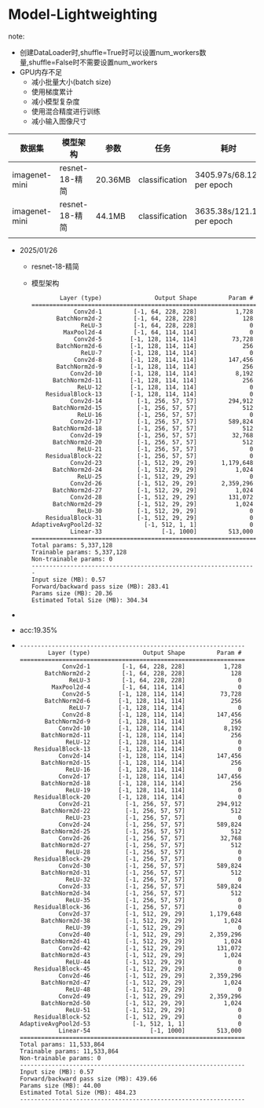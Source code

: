 



# Model-Lightweighting

note:

- 创建DataLoader时,shuffle=True时可以设置num_workers数量,shuffle=False时不需要设置num_workers
- GPU内存不足
  - 减小批量大小(batch size)
  - 使用梯度累计
  - 减小模型复杂度
  - 使用混合精度进行训练
  - 减小输入图像尺寸

| 数据集        | 模型架构       | 参数    | 任务           | 耗时                      | device      | CPU/GPU  | acc  |
| ------------- | -------------- | ------- | -------------- | ------------------------- | ----------- | -------- | ---- |
| imagenet-mini | resnet-18-精简 | 20.36MB | classification | 3405.97s/68.12s per epoch | 3060 laptop | 40%/100% | 17%  |
| imagenet-mini | resnet-18-精简 | 44.1MB  | classification | 3635.38s/121.18 per epoch | 3060 laptop | 40%/100% | 17%  |
|               |                |         |                |                           |             |          |      |



- 2025/01/26

  - resnet-18-精简

  - 模型架构

    ```
            Layer (type)               Output Shape         Param #
    ================================================================
                Conv2d-1         [-1, 64, 228, 228]           1,728
           BatchNorm2d-2         [-1, 64, 228, 228]             128
                  ReLU-3         [-1, 64, 228, 228]               0
             MaxPool2d-4         [-1, 64, 114, 114]               0
                Conv2d-5        [-1, 128, 114, 114]          73,728
           BatchNorm2d-6        [-1, 128, 114, 114]             256
                  ReLU-7        [-1, 128, 114, 114]               0
                Conv2d-8        [-1, 128, 114, 114]         147,456
           BatchNorm2d-9        [-1, 128, 114, 114]             256
               Conv2d-10        [-1, 128, 114, 114]           8,192
          BatchNorm2d-11        [-1, 128, 114, 114]             256
                 ReLU-12        [-1, 128, 114, 114]               0
        ResidualBlock-13        [-1, 128, 114, 114]               0
               Conv2d-14          [-1, 256, 57, 57]         294,912
          BatchNorm2d-15          [-1, 256, 57, 57]             512
                 ReLU-16          [-1, 256, 57, 57]               0
               Conv2d-17          [-1, 256, 57, 57]         589,824
          BatchNorm2d-18          [-1, 256, 57, 57]             512
               Conv2d-19          [-1, 256, 57, 57]          32,768
          BatchNorm2d-20          [-1, 256, 57, 57]             512
                 ReLU-21          [-1, 256, 57, 57]               0
        ResidualBlock-22          [-1, 256, 57, 57]               0
               Conv2d-23          [-1, 512, 29, 29]       1,179,648
          BatchNorm2d-24          [-1, 512, 29, 29]           1,024
                 ReLU-25          [-1, 512, 29, 29]               0
               Conv2d-26          [-1, 512, 29, 29]       2,359,296
          BatchNorm2d-27          [-1, 512, 29, 29]           1,024
               Conv2d-28          [-1, 512, 29, 29]         131,072
          BatchNorm2d-29          [-1, 512, 29, 29]           1,024
                 ReLU-30          [-1, 512, 29, 29]               0
        ResidualBlock-31          [-1, 512, 29, 29]               0
    AdaptiveAvgPool2d-32            [-1, 512, 1, 1]               0
               Linear-33                 [-1, 1000]         513,000
    ================================================================
    Total params: 5,337,128
    Trainable params: 5,337,128
    Non-trainable params: 0
    ----------------------------------------------------------------
    Input size (MB): 0.57
    Forward/backward pass size (MB): 283.41
    Params size (MB): 20.36
    Estimated Total Size (MB): 304.34
    ```





- 

  - acc:19.35%

  - ```
    ----------------------------------------------------------------
            Layer (type)               Output Shape         Param #
    ================================================================
                Conv2d-1         [-1, 64, 228, 228]           1,728
           BatchNorm2d-2         [-1, 64, 228, 228]             128
                  ReLU-3         [-1, 64, 228, 228]               0
             MaxPool2d-4         [-1, 64, 114, 114]               0
                Conv2d-5        [-1, 128, 114, 114]          73,728
           BatchNorm2d-6        [-1, 128, 114, 114]             256
                  ReLU-7        [-1, 128, 114, 114]               0
                Conv2d-8        [-1, 128, 114, 114]         147,456
           BatchNorm2d-9        [-1, 128, 114, 114]             256
               Conv2d-10        [-1, 128, 114, 114]           8,192
          BatchNorm2d-11        [-1, 128, 114, 114]             256
                 ReLU-12        [-1, 128, 114, 114]               0
        ResidualBlock-13        [-1, 128, 114, 114]               0
               Conv2d-14        [-1, 128, 114, 114]         147,456
          BatchNorm2d-15        [-1, 128, 114, 114]             256
                 ReLU-16        [-1, 128, 114, 114]               0
               Conv2d-17        [-1, 128, 114, 114]         147,456
          BatchNorm2d-18        [-1, 128, 114, 114]             256
                 ReLU-19        [-1, 128, 114, 114]               0
        ResidualBlock-20        [-1, 128, 114, 114]               0
               Conv2d-21          [-1, 256, 57, 57]         294,912
          BatchNorm2d-22          [-1, 256, 57, 57]             512
                 ReLU-23          [-1, 256, 57, 57]               0
               Conv2d-24          [-1, 256, 57, 57]         589,824
          BatchNorm2d-25          [-1, 256, 57, 57]             512
               Conv2d-26          [-1, 256, 57, 57]          32,768
          BatchNorm2d-27          [-1, 256, 57, 57]             512
                 ReLU-28          [-1, 256, 57, 57]               0
        ResidualBlock-29          [-1, 256, 57, 57]               0
               Conv2d-30          [-1, 256, 57, 57]         589,824
          BatchNorm2d-31          [-1, 256, 57, 57]             512
                 ReLU-32          [-1, 256, 57, 57]               0
               Conv2d-33          [-1, 256, 57, 57]         589,824
          BatchNorm2d-34          [-1, 256, 57, 57]             512
                 ReLU-35          [-1, 256, 57, 57]               0
        ResidualBlock-36          [-1, 256, 57, 57]               0
               Conv2d-37          [-1, 512, 29, 29]       1,179,648
          BatchNorm2d-38          [-1, 512, 29, 29]           1,024
                 ReLU-39          [-1, 512, 29, 29]               0
               Conv2d-40          [-1, 512, 29, 29]       2,359,296
          BatchNorm2d-41          [-1, 512, 29, 29]           1,024
               Conv2d-42          [-1, 512, 29, 29]         131,072
          BatchNorm2d-43          [-1, 512, 29, 29]           1,024
                 ReLU-44          [-1, 512, 29, 29]               0
        ResidualBlock-45          [-1, 512, 29, 29]               0
               Conv2d-46          [-1, 512, 29, 29]       2,359,296
          BatchNorm2d-47          [-1, 512, 29, 29]           1,024
                 ReLU-48          [-1, 512, 29, 29]               0
               Conv2d-49          [-1, 512, 29, 29]       2,359,296
          BatchNorm2d-50          [-1, 512, 29, 29]           1,024
                 ReLU-51          [-1, 512, 29, 29]               0
        ResidualBlock-52          [-1, 512, 29, 29]               0
    AdaptiveAvgPool2d-53            [-1, 512, 1, 1]               0
               Linear-54                 [-1, 1000]         513,000
    ================================================================
    Total params: 11,533,864
    Trainable params: 11,533,864
    Non-trainable params: 0
    ----------------------------------------------------------------
    Input size (MB): 0.57
    Forward/backward pass size (MB): 439.66
    Params size (MB): 44.00
    Estimated Total Size (MB): 484.23
    ----------------------------------------------------------------
    ```